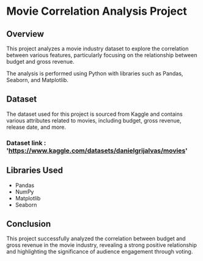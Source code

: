 # Movie Correlation Analysis Project

## Overview

This project analyzes a movie industry dataset to explore the correlation between various features, particularly focusing on the relationship between budget and gross revenue. 

The analysis is performed using Python with libraries such as Pandas, Seaborn, and Matplotlib.

## Dataset

The dataset used for this project is sourced from Kaggle and contains various attributes related to movies, including budget, gross revenue, release date, and more.

### Dataset link : 'https://www.kaggle.com/datasets/danielgrijalvas/movies'

## Libraries Used

- Pandas
- NumPy
- Matplotlib
- Seaborn


## Conclusion

This project successfully analyzed the correlation between budget and gross revenue in the movie industry, revealing a strong positive relationship and highlighting the significance of audience engagement through voting.




